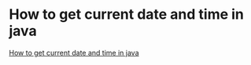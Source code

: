 # How to get current date and time in java
[How to get current date and time in java](https://aiwithcloud.com/2022/09/19/how_to_get_current_date_and_time_in_java/)